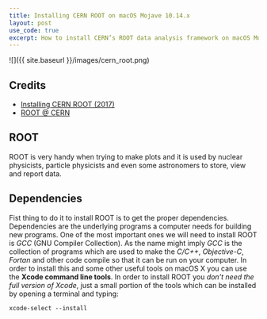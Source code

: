 ```yaml
---
title: Installing CERN ROOT on macOS Mojave 10.14.x
layout: post
use_code: true
excerpt: How to install CERN’s ROOT data analysis framework on macOS Mojave 10.14.x
---
```


![]({{ site.baseurl }}/images/cern_root.png)

## Credits

*   [Installing CERN ROOT (2017)](http://tylern4.github.io/InstallRoot/)
*   [ROOT @ CERN](https://root.cern.ch/)

## ROOT

ROOT is very handy when trying to make plots and it is used by nuclear physicists, particle physicists and even 
some astronomers to store, view and report data.

## Dependencies

Fist thing to do it to install ROOT is to get the proper dependencies. Dependencies are the underlying programs a computer needs 
for building new programs. One of the most important ones we will need to install ROOT is _GCC_ (GNU Compiler Collection). 
As the name might imply _GCC_ is the collection of programs which are used to make the _C/C++_, _Objective-C_, _Fortan_ and other 
code compile so that it can be run on your computer. In order to install this and some other useful tools on macOS X you can use 
the **Xcode command line tools**. In order to install ROOT you _don’t need the full version of Xcode_, just a small portion of the 
tools which can be installed by opening a terminal and typing:

```
xcode-select --install
```

